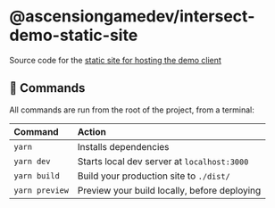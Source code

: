 # @ascensiongamedev/intersect-demo-static-site

Source code for the [static site for hosting the demo client](https://demo.ascension.dev)

## 🧞 Commands

All commands are run from the root of the project, from a terminal:

| Command           | Action                                       |
|:----------------  |:-------------------------------------------- |
| `yarn`            | Installs dependencies                        |
| `yarn dev`        | Starts local dev server at `localhost:3000`  |
| `yarn build`      | Build your production site to `./dist/`      |
| `yarn preview`    | Preview your build locally, before deploying |
